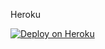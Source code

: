 Heroku

<a href="https://heroku.com/deploy?template=https://github.com/KUNAL12459/Techno"><img src="https://www.herokucdn.com/deploy/button.svg" alt="Deploy on Heroku"></a></br></br>
